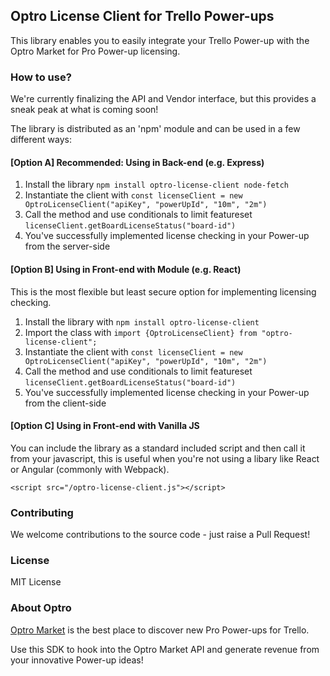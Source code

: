 ## Optro License Client for Trello Power-ups

This library enables you to easily integrate your Trello Power-up with the Optro Market for Pro Power-up licensing.

### How to use?

We're currently finalizing the API and Vendor interface, but this provides a sneak peak at what is coming soon!

The library is distributed as an 'npm' module and can be used in a few different ways:

#### [Option A] Recommended: Using in Back-end (e.g. Express)
1. Install the library `npm install optro-license-client node-fetch`
3. Instantiate the client with `const licenseClient = new OptroLicenseClient("apiKey", "powerUpId", "10m", "2m")`
3. Call the method and use conditionals to limit featureset `licenseClient.getBoardLicenseStatus("board-id")`
4. You've successfully implemented license checking in your Power-up from the server-side

#### [Option B] Using in Front-end with Module (e.g. React)

This is the most flexible but least secure option for implementing licensing checking.

1. Install the library with `npm install optro-license-client`
2. Import the class with `import {OptroLicenseClient} from "optro-license-client";`
3. Instantiate the client with `const licenseClient = new OptroLicenseClient("apiKey", "powerUpId", "10m", "2m")`
3. Call the method and use conditionals to limit featureset `licenseClient.getBoardLicenseStatus("board-id")`
4. You've successfully implemented license checking in your Power-up from the client-side

#### [Option C] Using in Front-end with Vanilla JS

You can include the library as a standard included script and then call it from your javascript, this is useful when you're not using a libary like React or Angular (commonly with Webpack).

`<script src="/optro-license-client.js"></script>`

### Contributing

We welcome contributions to the source code - just raise a Pull Request!

### License

MIT License

### About Optro

[Optro Market](https://www.optro.cloud) is the best place to discover new Pro Power-ups for Trello.

Use this SDK to hook into the Optro Market API and generate revenue from your innovative Power-up ideas!
